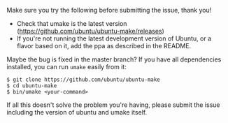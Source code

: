 Make sure you try the following before submitting the issue, thank you!

- Check that umake is the latest version (https://github.com/ubuntu/ubuntu-make/releases)
- If you're not running the latest development version of Ubuntu, or a flavor based on it, add the ppa as described in the README.

Maybe the bug is fixed in the master branch? If you have all dependencies installed, you can run `umake` easily from it:

```
$ git clone https://github.com/ubuntu/ubuntu-make
$ cd ubuntu-make
$ bin/umake <your-command>
```

If all this doesn't solve the problem you're having, please submit the issue including the version of ubuntu and umake itself.
